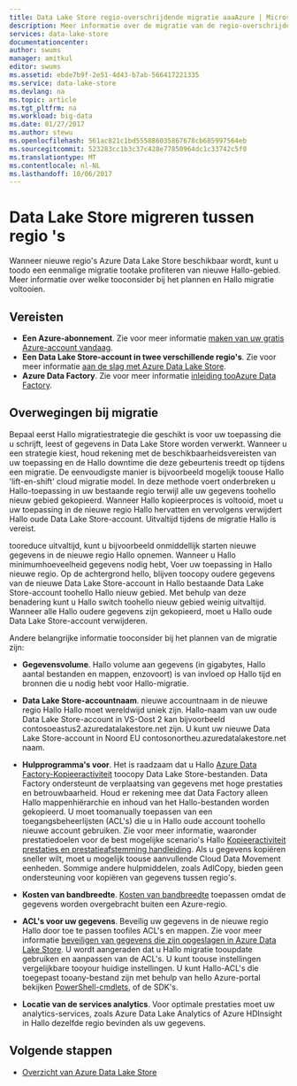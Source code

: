 ```yaml
---
title: Data Lake Store regio-overschrijdende migratie aaaAzure | Microsoft Docs
description: Meer informatie over de migratie van de regio-overschrijdende voor Azure Data Lake Store.
services: data-lake-store
documentationcenter: 
author: swums
manager: amitkul
editor: swums
ms.assetid: ebde7b9f-2e51-4d43-b7ab-566417221335
ms.service: data-lake-store
ms.devlang: na
ms.topic: article
ms.tgt_pltfrm: na
ms.workload: big-data
ms.date: 01/27/2017
ms.author: stewu
ms.openlocfilehash: 561ac821c1bd555886035867678cb685997564eb
ms.sourcegitcommit: 523283cc1b3c37c428e77850964dc1c33742c5f0
ms.translationtype: MT
ms.contentlocale: nl-NL
ms.lasthandoff: 10/06/2017
---
```

# <a name="migrate-data-lake-store-across-regions"></a>Data Lake Store migreren tussen regio 's

Wanneer nieuwe regio's Azure Data Lake Store beschikbaar wordt, kunt u toodo een eenmalige migratie tootake profiteren van nieuwe Hallo-gebied. Meer informatie over welke tooconsider bij het plannen en Hallo migratie voltooien.

## <a name="prerequisites"></a>Vereisten

* **Een Azure-abonnement**. Zie voor meer informatie [maken van uw gratis Azure-account vandaag](https://azure.microsoft.com/pricing/free-trial/).
* **Een Data Lake Store-account in twee verschillende regio's**. Zie voor meer informatie [aan de slag met Azure Data Lake Store](data-lake-store-get-started-portal.md).
* **Azure Data Factory**. Zie voor meer informatie [inleiding tooAzure Data Factory](../data-factory/data-factory-introduction.md).


## <a name="migration-considerations"></a>Overwegingen bij migratie

Bepaal eerst Hallo migratiestrategie die geschikt is voor uw toepassing die u schrijft, leest of gegevens in Data Lake Store worden verwerkt. Wanneer u een strategie kiest, houd rekening met de beschikbaarheidsvereisten van uw toepassing en de Hallo downtime die deze gebeurtenis treedt op tijdens een migratie. De eenvoudigste manier is bijvoorbeeld mogelijk toouse Hallo 'lift-en-shift' cloud migratie model. In deze methode voert onderbreken u Hallo-toepassing in uw bestaande regio terwijl alle uw gegevens toohello nieuw gebied gekopieerd. Wanneer Hallo kopieerproces is voltooid, moet u uw toepassing in de nieuwe regio Hallo hervatten en vervolgens verwijdert Hallo oude Data Lake Store-account. Uitvaltijd tijdens de migratie Hallo is vereist.

tooreduce uitvaltijd, kunt u bijvoorbeeld onmiddellijk starten nieuwe gegevens in de nieuwe regio Hallo opnemen. Wanneer u Hallo minimumhoeveelheid gegevens nodig hebt, Voer uw toepassing in Hallo nieuwe regio. Op de achtergrond hello, blijven toocopy oudere gegevens van de nieuwe Data Lake Store-account in Hallo bestaande Data Lake Store-account toohello Hallo nieuw gebied. Met behulp van deze benadering kunt u Hallo switch toohello nieuw gebied weinig uitvaltijd. Wanneer alle Hallo oudere gegevens zijn gekopieerd, moet u Hallo oude Data Lake Store-account verwijderen.

Andere belangrijke informatie tooconsider bij het plannen van de migratie zijn:

* **Gegevensvolume**. Hallo volume aan gegevens (in gigabytes, Hallo aantal bestanden en mappen, enzovoort) is van invloed op Hallo tijd en bronnen die u nodig hebt voor Hallo-migratie.

* **Data Lake Store-accountnaam**. nieuwe accountnaam in de nieuwe regio Hallo Hallo moet wereldwijd uniek zijn. Hallo-naam van uw oude Data Lake Store-account in VS-Oost 2 kan bijvoorbeeld contosoeastus2.azuredatalakestore.net zijn. U kunt uw nieuwe Data Lake Store-account in Noord EU contosonortheu.azuredatalakestore.net naam.

* **Hulpprogramma's voor**. Het is raadzaam dat u Hallo [Azure Data Factory-Kopieeractiviteit](../data-factory/data-factory-azure-datalake-connector.md) toocopy Data Lake Store-bestanden. Data Factory ondersteunt de verplaatsing van gegevens met hoge prestaties en betrouwbaarheid. Houd er rekening mee dat Data Factory alleen Hallo mappenhiërarchie en inhoud van het Hallo-bestanden worden gekopieerd. U moet toomanually toepassen van een toegangsbeheerlijsten (ACL's) die u in Hallo oude account toohello nieuwe account gebruiken. Zie voor meer informatie, waaronder prestatiedoelen voor de best mogelijke scenario's Hallo [Kopieeractiviteit prestaties en prestatieafstemming handleiding](../data-factory/data-factory-copy-activity-performance.md). Als u gegevens kopiëren sneller wilt, moet u mogelijk toouse aanvullende Cloud Data Movement eenheden. Sommige andere hulpmiddelen, zoals AdlCopy, bieden geen ondersteuning voor kopiëren van gegevens tussen regio's.  

* **Kosten van bandbreedte**. [Kosten van bandbreedte](https://azure.microsoft.com/en-us/pricing/details/bandwidth/) toepassen omdat de gegevens worden overgebracht buiten een Azure-regio.

* **ACL's voor uw gegevens**. Beveilig uw gegevens in de nieuwe regio Hallo door toe te passen toofiles ACL's en mappen. Zie voor meer informatie [beveiligen van gegevens die zijn opgeslagen in Azure Data Lake Store](data-lake-store-secure-data.md). U wordt aangeraden dat u Hallo migratie tooupdate gebruiken en aanpassen van de ACL's. U kunt toouse instellingen vergelijkbare tooyour huidige instellingen. U kunt Hallo-ACL's die toegepast tooany-bestand zijn met behulp van hello Azure-portal bekijken [PowerShell-cmdlets](/powershell/module/azurerm.datalakestore/get-azurermdatalakestoreitempermission), of de SDK's.  

* **Locatie van de services analytics**. Voor optimale prestaties moet uw analytics-services, zoals Azure Data Lake Analytics of Azure HDInsight in Hallo dezelfde regio bevinden als uw gegevens.  

## <a name="next-steps"></a>Volgende stappen
* [Overzicht van Azure Data Lake Store](data-lake-store-overview.md)
